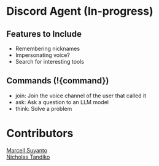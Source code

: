# Discord Agent (In-progress)


## Features to Include
- Remembering nicknames
- Impersonating voice?
- Search for interesting tools



## Commands (!{command})
- join: Join the voice channel of the user that called it
- ask: Ask a question to an LLM model
- think: Solve a problem

# Contributors
[Marcell Suyanto](https://github.com/MarcellSuyanto)  
[Nicholas Tandiko](https://github.com/NicTzz)